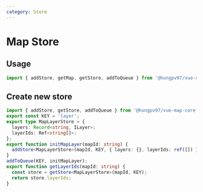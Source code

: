 ```yaml
---
category: Store
---
```


# Map Store

<FunctionInfo fn="Store" package="Map - Core"  />

## Usage

```ts
import { addStore, getMap, getStore, addToQueue } from '@hungpv97/vue-map-core';
```

## Create new store

```ts
import { addStore, getStore, addToQueue } from '@hungpv97/vue-map-core';
export const KEY = 'layer';
export type MapLayerStore = {
  layers: Record<string, ILayer>;
  layerIds: Ref<string[]>;
};
export function initMapLayer(mapId: string) {
  addStore<MapLayerStore>(mapId, KEY, { layers: {}, layerIds: ref([]) });
}
addToQueue(KEY, initMapLayer);
export function getLayerIds(mapId: string) {
  const store = getStore<MapLayerStore>(mapId, KEY);
  return store.layerIds;
}
```
